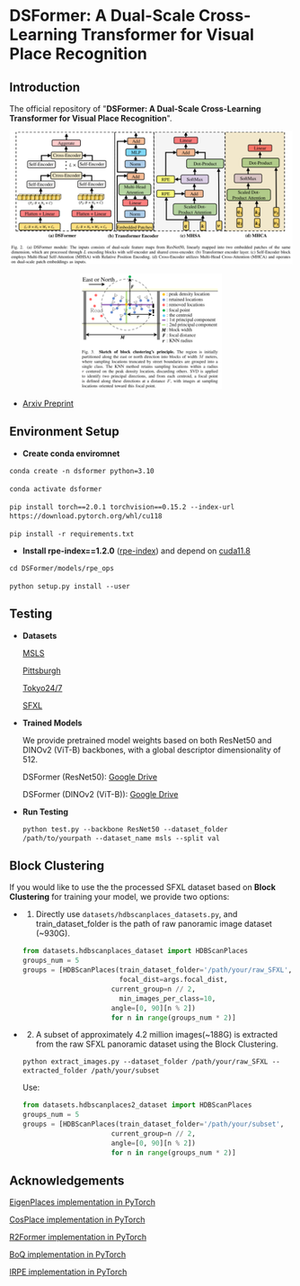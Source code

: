 # DSFormer: A Dual-Scale Cross-Learning Transformer for Visual Place Recognition

## Introduction

The official repository of "**DSFormer: A Dual-Scale Cross-Learning Transformer for Visual Place Recognition**".

![model](images/model.png)

<p align="center">
  <img src="images/HDBScanPlaces.png" alt="hdbsacnplaces" width="50%">
</p>

* [Arxiv Preprint](https://arxiv.org/abs/2507.18444) 

## Environment Setup

* **Create conda enviromnet**

```text
conda create -n dsformer python=3.10

conda activate dsformer

pip install torch==2.0.1 torchvision==0.15.2 --index-url https://download.pytorch.org/whl/cu118

pip install -r requirements.txt
```

* **Install rpe-index==1.2.0** ([rpe-index](https://github.com/microsoft/Cream/tree/main/iRPE)) and depend on [cuda11.8](https://developer.nvidia.com/cuda-11-8-0-download-archive)

```text
cd DSFormer/models/rpe_ops

python setup.py install --user
```

## Testing

* **Datasets**
  
  [MSLS](https://www.mapillary.com/dataset/places)
  
  [Pittsburgh](https://data.ciirc.cvut.cz/public/projects/2015netVLAD/Pittsburgh250k/)
  
  [Tokyo24/7](https://data.ciirc.cvut.cz/public/projects/2015netVLAD/Tokyo247/)
  
  [SFXL](https://docs.google.com/forms/d/e/1FAIpQLSdQEcRULPLNr0Zk5x85jNw3vcel_RxoQoKtsrJA7QPjWPVqZg/viewform)
  
* **Trained Models**
  
  We provide pretrained model weights based on both ResNet50 and DINOv2 (ViT-B) backbones, with a global descriptor dimensionality of 512.
  
  DSFormer (ResNet50): [Google Drive](https://drive.google.com/file/d/1wUx8R6suPYOrrgM8GXerub2ayUmCrafq/view?usp=sharing)
  
  DSFormer (DINOv2 (ViT-B)): [Google Drive](https://drive.google.com/file/d/1-6zbxhVHLZ-PAskVnF8fl0FI9LYaiof7/view?usp=sharing)

  
* **Run Testing**

  ```text
  python test.py --backbone ResNet50 --dataset_folder /path/to/yourpath --dataset_name msls --split val
  ```

## Block Clustering

If you would like to use the the processed SFXL dataset based on **Block Clustering** for training your model, we provide two options:

* 1. Directly use `datasets/hdbscanplaces_datasets.py`, and train_dataset_folder is the path of raw panoramic image dataset (~930G).

  ```python
  from datasets.hdbscanplaces_dataset import HDBScanPlaces
  groups_num = 5
  groups = [HDBScanPlaces(train_dataset_folder='/path/your/raw_SFXL', 
                          focal_dist=args.focal_dist,
      					current_group=n // 2, 
                          min_images_per_class=10,
      					angle=[0, 90][n % 2])
      					for n in range(groups_num * 2)]
  ```

* 2. A subset of approximately 4.2 million images(~188G) is extracted from the raw SFXL panoramic dataset using the Block Clustering.

  ```text
  python extract_images.py --dataset_folder /path/your/raw_SFXL --extracted_folder /path/your/subset
  ```

  Use:

  ```python
  from datasets.hdbscanplaces2_dataset import HDBScanPlaces
  groups_num = 5
  groups = [HDBScanPlaces(train_dataset_folder='/path/your/subset', 
      					current_group=n // 2, 
      					angle=[0, 90][n % 2])
      					for n in range(groups_num * 2)]
  ```



## Acknowledgements

[EigenPlaces implementation in PyTorch](https://github.com/gmberton/EigenPlaces)

[CosPlace implementation in PyTorch](https://github.com/gmberton/CosPlace)

[R2Former  implementation in PyTorch](https://github.com/bytedance/R2Former)

[BoQ  implementation in PyTorch](https://github.com/amaralibey/Bag-of-Queries)

[IRPE implementation in PyTorch](https://github.com/microsoft/Cream/tree/main/iRPE)

